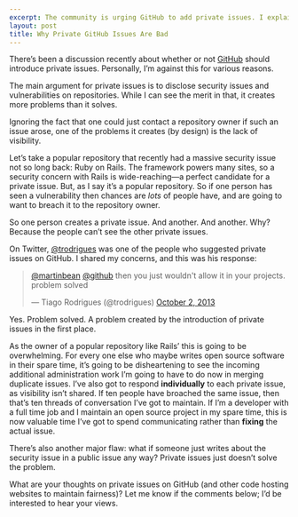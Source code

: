 ```yaml
---
excerpt: The community is urging GitHub to add private issues. I explain why I think they’re a bad idea.
layout: post
title: Why Private GitHub Issues Are Bad
---
```

<p class="lead">There’s been a discussion recently about whether or not <a href="https://github.com/" rel="external">GitHub</a> should introduce private issues.
  Personally, I’m against this for various reasons.</p>

The main argument for private issues is to disclose security issues and vulnerabilities on repositories.
While I can see the merit in that, it creates more problems than it solves.

Ignoring the fact that one could just contact a repository owner if such an issue arose, one of the problems it creates (by design) is the lack of visibility.

Let’s take a popular repository that recently had a massive security issue not so long back: Ruby on Rails.
The framework powers many sites, so a security concern with Rails is wide-reaching—a perfect candidate for a private issue.
But, as I say it’s a popular repository.
So if one person has seen a vulnerability then chances are *lots* of people have, and are going to want to breach it to the repository owner.

So one person creates a private issue. And another. And another.
Why? Because the people can’t see the other private issues.

On Twitter, [@trodrigues](https://github.com/trodrigues) was one of the people who suggested private issues on GitHub.
I shared my concerns, and this was his response:

<blockquote class="twitter-tweet"><p><a href="https://twitter.com/martinbean">@martinbean</a> <a href="https://twitter.com/github">@github</a> then you just wouldn&#39;t allow it in your projects. problem solved</p>&mdash; Tiago Rodrigues (@trodrigues) <a href="https://twitter.com/trodrigues/statuses/385398823830716416">October 2, 2013</a></blockquote>

Yes. Problem solved. A problem created by the introduction of private issues in the first place.

As the owner of a popular repository like Rails’ this is going to be overwhelming.
For every one else who maybe writes open source software in their spare time, it’s going to be disheartening to see the incoming additional administration work I’m going to have to do now in merging duplicate issues.
I’ve also got to respond **individually** to each private issue, as visibility isn’t shared.
If ten people have broached the same issue, then that’s ten threads of conversation I’ve got to maintain.
If I’m a developer with a full time job and I maintain an open source project in my spare time, this is now valuable time I’ve got to spend communicating rather than **fixing** the actual issue.

There’s also another major flaw: what if someone just writes about the security issue in a public issue any way?
Private issues just doesn’t solve the problem.

What are your thoughts on private issues on GitHub (and other code hosting websites to maintain fairness)?
Let me know if the comments below; I’d be interested to hear your views.
